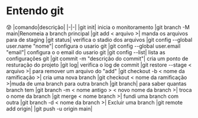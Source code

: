 # Entendo git
:cold_sweat:
|comando|descrição|
|-|-|
|git init| inicia o monitoramento
|git branch -M main|Renomeia a branch principal
|git add < arquivo >| manda os arquivos para de staging 
|git status| verifica o stadio dos arquivos 
|git config --global user.name "nome"| configura o usario git
|git config --global user.email "email"| configura o o email do usario git
|git config --list| lista as configuraçôes git
|git commit -m "descriçâo do commit"| cria um ponto de resturação do projeto
|git log| verifica o log de commit
|git restore --stage < arquivo >| para remover um arquivo do "add"
|git checkout -b < nome da ramificação >| cria uma nova branch 
|git checkout < nome da ramificação >|muda de uma branch para outra branch 
|git branch| para saber quantas branch tem 
|git branch -m < nome antigo > < novo nome da branch >| troca o nome da branch 
|git merge < nome branch >| fundi uma branch com outra 
|git branch -d < nome da branch >| Excluir uma branch
|git remote add origin|
|git push -u origin main|